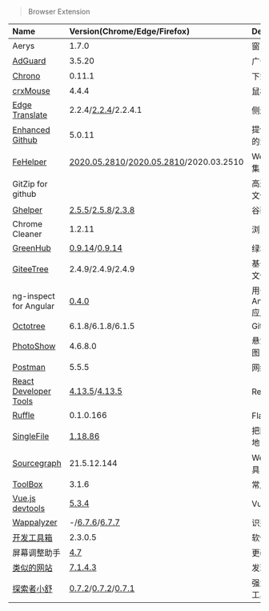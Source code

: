 > Browser Extension

| Name                              | Version(Chrome/Edge/Firefox)                                               | Description                         |
| :-------------------------------- | :------------------------------------------------------------------------- | :---------------------------------- |
| Aerys                             | 1.7.0                                                                      | 窗口标签管理器                      |
| [AdGuard][AdGuard]                | 3.5.20                                                                     | 广告拦截器                          |
| [Chrono][Chrono]                  | 0.11.1                                                                     | 下载管理器                          |
| [crxMouse][crxMouse]              | 4.4.4                                                                      | 鼠标手势                            |
| [Edge Translate][EdgeTranslate]   | 2.2.4/[2.2.4][EdgeTranslate-Edge]/2.2.4.1                                  | 侧边翻译                            |
| [Enhanced Github][EnhancedGithub] | 5.0.11                                                                     | 提供GitHub附加组件的浏览器扩展      |
| [FeHelper][FeHelper]              | [2020.05.2810][FeHelper-Google]/[2020.05.2810][FeHelper-Edge]/2020.03.2510 | Web开发者常用工具集                 |
| GitZip for github                 |                                                                            | 高速下载GitHub项目文件夹            |
| [Ghelper][Ghelper]                | [2.5.5][Ghelper-Google]/[2.5.8][Ghelper-Edge]/[2.3.8][Ghelper-Firefox]     | 谷歌上网助手                        |
| Chrome Cleaner                    | 1.2.11                                                                     | 浏览器缓存清理优化                  |
| [GreenHub][GreenHub]              | [0.9.14][GreenHub-Google]/[0.9.14][GreenHub-Edge]                          | 绿墙-网络出海工具                   |
| [GiteeTree][GiteeTree]            | 2.4.9/2.4.9/2.4.9                                                          | 基于Octotree的码云文件树插件        |
| ng-inspect for Angular            | [0.4.0][ng-inspect-for-angular-Google]                                     | 用于调试Angular(1.x/4+/lvy)应用程序 |
| [Octotree][Octotree]              | 6.1.8/6.1.8/6.1.5                                                          | GitHub Code Tree                    |
| [PhotoShow][PhotoShow]            | 4.6.8.0                                                                    | 悬浮快速查看网页原图                |
| [Postman][Postman]                | 5.5.5                                                                      | 网络API测试工具                     |
| [React Developer Tools][React]    | [4.13.5][React-Google]/[4.13.5][React-Edge]                                | React开发工具                       |
| [Ruffle][Ruffle]                  | 0.1.0.166                                                                  | Flash模拟器                         |
| [SingleFile][SingleFile]          | [1.18.86][SingleFile-Google]                                               | 把网页完整保存到本地                |
| [Sourcegraph][Sourcegraph]        | 21.5.12.144                                                                | Web代码搜索浏览工具                 |
| [ToolBox][ToolBox]                | 3.1.6                                                                      | 常用工具                            |
| [Vue.js devtools][Vue]            | [5.3.4][Vue-Google]                                                        | Vue开发工具                         |
| [Wappalyzer][Wappalyzer]          | -/[6.7.6][Wappalyzer-Edge]/[6.7.7][Wappalyzer-Firefox]                     | 识别网站技术栈                      |
| [开发工具箱][开发工具箱]          | 2.3.0.5                                                                    | 软件开发小工具合集                  |
| 屏幕调整助手                      | [4.7][屏幕调整助手-Google]                                                 | 更改屏幕的大小                      |
| [类似的网站][similar]             | [7.1.4.3][similar-Google]                                                  | 发现相关网站                        |
| [探索者小舒][xiaoshu]             | [0.7.2][xiaoshu-Google]/[0.7.2][xiaoshu-Edge]/[0.7.1][xiaoshu-Firefox]     | 强大快捷的搜索切换工具              |

[AdGuard]: https://adguard.com/zh_cn/adguard-browser-extension/overview.html '跳转主页'
[Chrono]: https://www.chronodownloader.net/ '跳转主页'
[crxMouse]: https://crxmouse.com/zh-hans/ '跳转主页'
[EdgeTranslate]: https://github.com/EdgeTranslate/EdgeTranslate '跳转主页'
[EdgeTranslate-Edge]: https://microsoftedge.microsoft.com/addons/detail/%E4%BE%A7%E8%BE%B9%E7%BF%BB%E8%AF%91/bfdogplmndidlpjfhoijckpakkdjkkil '跳转Microsoft Store'
[EnhancedGithub]: https://varunmalhotra.xyz/enhanced-github/ '跳转主页'
[FeHelper]: https://www.baidufe.com/fehelper '跳转主页'
[FeHelper-Google]: https://chrome.google.com/webstore/detail/fehelper%E5%89%8D%E7%AB%AF%E5%8A%A9%E6%89%8B/pkgccpejnmalmdinmhkkfafefagiiiad '跳转Google Store'
[FeHelper-Edge]: https://microsoftedge.microsoft.com/addons/detail/fehelper%E5%89%8D%E7%AB%AF%E5%8A%A9%E6%89%8B/feolnkbgcbjmamimpfcnklggdcbgakhe '跳转Microsoft Store'
[Ghelper]: https://ghelper.xyz/ '跳转主页'
[Ghelper-Google]: https://chrome.google.com/webstore/detail/%E8%B0%B7%E6%AD%8C%E4%B8%8A%E7%BD%91%E5%8A%A9%E6%89%8B/cieikaeocafmceoapfogpffaalkncpkc '跳转Google Store'
[Ghelper-Firefox]: https://addons.mozilla.org/zh-CN/firefox/addon/%E8%B0%B7%E6%AD%8C%E4%B8%8A%E7%BD%91%E5%8A%A9%E6%89%8B-%E5%AE%98%E7%BD%91%E7%89%88/ '跳转Firefox Add-ons'
[Ghelper-Edge]: https://microsoftedge.microsoft.com/addons/detail/%E8%B0%B7%E6%AD%8C%E4%B8%8A%E7%BD%91%E5%8A%A9%E6%89%8B/eoboojokdmamahfilfmamjjkcmkmddgk '跳转Microsoft Store'
[GreenHub]: https://github.com/pablocc1979/Green-Hub-Proxy/ '跳转主页'
[GreenHub-Google]: https://chrome.google.com/webstore/detail/greenhub%E7%BB%BF%E5%A2%99-%E7%BD%91%E7%BB%9C%E5%87%BA%E6%B5%B7%E5%B7%A5%E5%85%B7/knmhokeiipedacnhpjklbjmfgedfohco '跳转Google Store'
[GreenHub-Edge]: https://microsoftedge.microsoft.com/addons/detail/greenhub%E7%BB%BF%E5%A2%99%E7%BD%91%E7%BB%9C%E5%87%BA%E6%B5%B7%E5%B7%A5%E5%85%B7/hholdpohidinjmkoanabdchniingdfac '跳转Microsoft Store'
[GiteeTree]: https://gitee.com/oschina/GitCodeTree '跳转主页'
[ng-inspect-for-angular-Google]: https://chrome.google.com/webstore/detail/ng-inspect-for-angular1x4/onfmmmemcmipkohkkgofiojpiahbpogh '跳转Google Store'
[Octotree]: https://www.octotree.io/ '跳转主页'
[PhotoShow]: https://github.com/Mr-VincentW/PhotoShow '跳转主页'
[Postman]: https://www.postman.com/downloads/ '跳转主页'
[React]: https://github.com/facebook/react '跳转主页'
[React-Google]: https://chrome.google.com/webstore/detail/react-developer-tools/fmkadmapgofadopljbjfkapdkoienihi '跳转Google Store'
[React-Edge]: https://microsoftedge.microsoft.com/addons/detail/react-developer-tools/gpphkfbcpidddadnkolkpfckpihlkkil '跳转Microsoft Store'
[Ruffle]: https://ruffle.rs/ '跳转主页'
[SingleFile]: https://github.com/gildas-lormeau/SingleFile '跳转主页'
[SingleFile-Google]: https://chrome.google.com/webstore/detail/singlefile/mpiodijhokgodhhofbcjdecpffjipkle '跳转Google Store'
[Sourcegraph]: https://sourcegraph.com/ '跳转主页'
[ToolBox]: http://chenapp.com/chrome/developtools '跳转主页'
[Vue]: https://devtools.vuejs.org/ '跳转主页'
[Vue-Google]: https://chrome.google.com/webstore/detail/vuejs-devtools/nhdogjmejiglipccpnnnanhbledajbpd '跳转Google Store'
[Wappalyzer]: https://www.wappalyzer.com/ '跳转主页'
[Wappalyzer-Chrome]: https://chrome.google.com/webstore/detail/wappalyzer/gppongmhjkpfnbhagpmjfkannfbllamg '跳转Google Store'
[Wappalyzer-Firefox]: https://addons.mozilla.org/zh-CN/firefox/addon/wappalyzer/ '跳转Firefox Add-ons'
[Wappalyzer-Edge]: https://microsoftedge.microsoft.com/addons/detail/wappalyzer/mnbndgmknlpdjdnjfmfcdjoegcckoikn '跳转Microsoft Store'
[开发工具箱]: https://www.box3.cn/ '跳转主页'
[屏幕调整助手-Google]: https://chrome.google.com/webstore/detail/%E5%B1%8F%E5%B9%95%E8%B0%83%E6%95%B4%E5%8A%A9%E6%89%8B/ajgidahckhliegaonfgbialbcpcljach '跳转Google Store'
[similar]: https://www.similarsites.com/ '跳转主页'
[similar-Google]: https://chrome.google.com/webstore/detail/similar-sites-discover-re/necpbmbhhdiplmfhmjicabdeighkndkn '跳转Google Store'
[xiaoshu]: https://ex.xiaoshu.app/ '跳转主页'
[xiaoshu-Google]: https://chrome.google.com/webstore/detail/lcalpcoppmdamffdmmchmadbpaoibaep '跳转Google Store'
[xiaoshu-Edge]: https://microsoftedge.microsoft.com/addons/detail/%E6%8E%A2%E7%B4%A2%E8%80%85%E5%B0%8F%E8%88%92/coneollgjonabefaacemccaknmicmncj '跳转Microsoft Store'
[xiaoshu-Firefox]: https://addons.mozilla.org/zh-CN/firefox/addon/explorer-xiaoshu/ '跳转Firefox Add-ons'
